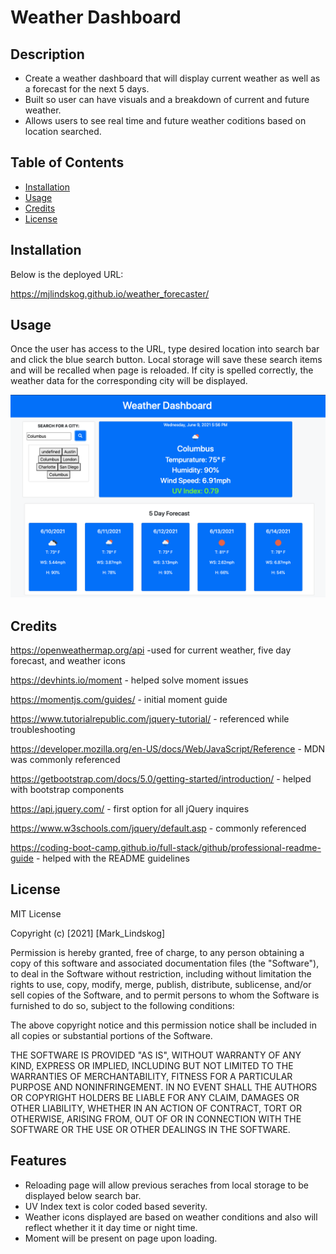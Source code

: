 # Weather Dashboard

## Description

- Create a weather dashboard that will display current weather as well as a forecast for the next 5 days.
- Built so user can have visuals and a breakdown of current and future weather.
- Allows users to see real time and future weather coditions based on location searched.

## Table of Contents

- [Installation](#installation)
- [Usage](#usage)
- [Credits](#credits)
- [License](#license)

## Installation

Below is the deployed URL:

https://mjlindskog.github.io/weather_forecaster/

## Usage

Once the user has access to the URL, type desired location into search bar and click the blue search button. Local storage will save these search items and will be recalled when page is reloaded. If city is spelled correctly, the weather data for the corresponding city will be displayed.

![Screenshot showing weather dashboard with current and future weather conditions](/assets/img/weather_dashboard_screenshot.png)

## Credits

https://openweathermap.org/api -used for current weather, five day forecast, and weather icons

https://devhints.io/moment - helped solve moment issues

https://momentjs.com/guides/ - initial moment guide

https://www.tutorialrepublic.com/jquery-tutorial/ - referenced while troubleshooting

https://developer.mozilla.org/en-US/docs/Web/JavaScript/Reference - MDN was commonly referenced

https://getbootstrap.com/docs/5.0/getting-started/introduction/ - helped with bootstrap components

https://api.jquery.com/ - first option for all jQuery inquires

https://www.w3schools.com/jquery/default.asp - commonly referenced

https://coding-boot-camp.github.io/full-stack/github/professional-readme-guide - helped with the README guidelines

## License

MIT License

Copyright (c) [2021] [Mark_Lindskog]

Permission is hereby granted, free of charge, to any person obtaining a copy
of this software and associated documentation files (the "Software"), to deal
in the Software without restriction, including without limitation the rights
to use, copy, modify, merge, publish, distribute, sublicense, and/or sell
copies of the Software, and to permit persons to whom the Software is
furnished to do so, subject to the following conditions:

The above copyright notice and this permission notice shall be included in all
copies or substantial portions of the Software.

THE SOFTWARE IS PROVIDED "AS IS", WITHOUT WARRANTY OF ANY KIND, EXPRESS OR
IMPLIED, INCLUDING BUT NOT LIMITED TO THE WARRANTIES OF MERCHANTABILITY,
FITNESS FOR A PARTICULAR PURPOSE AND NONINFRINGEMENT. IN NO EVENT SHALL THE
AUTHORS OR COPYRIGHT HOLDERS BE LIABLE FOR ANY CLAIM, DAMAGES OR OTHER
LIABILITY, WHETHER IN AN ACTION OF CONTRACT, TORT OR OTHERWISE, ARISING FROM,
OUT OF OR IN CONNECTION WITH THE SOFTWARE OR THE USE OR OTHER DEALINGS IN THE
SOFTWARE.

## Features

- Reloading page will allow previous seraches from local storage to be displayed below search bar.
- UV Index text is color coded based severity.
- Weather icons displayed are based on weather conditions and also will reflect whether it it day time or night time.
- Moment will be present on page upon loading.
